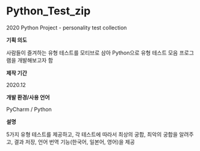 # Python_Test_zip
2020 Python Project - personality test collection

**기획 의도**

사람들이 즐겨하는 유형 테스트를 모티브로 삼아 Python으로 유형 테스트 모음 프로그램을 개발해보고자 함

**제작 기간**

2020.12

**개발 환경/사용 언어**

PyCharm / Python

**설명**

5가지 유형 테스트를 제공하고, 각 테스트에 따라서 최상의 궁합, 최악의 궁합을 알려주고, 결과 저장, 언어 번역 기능(한국어, 일본어, 영어)을 제공
